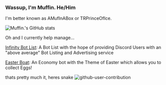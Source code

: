 ### Wassup, I'm Muffin. He/Him 

I'm better known as AMufInABox or TRPrinceOfIce. 

![Muffin.'s GitHub stats](https://github-readme-stats.vercel.app/api?username=AMufInABox&count_private=true)

Oh and I currently help manage...

[Infinity Bot List](https://botlist.site): A Bot List with the hope of providing Discord Users with an "above average" Bot Listing and Advertising service
 
[Easter Boat](https://top.gg/bot/926910587122876456): An Economy bot with the Theme of Easter which allows you to collect Eggs!

 thats pretty much it, heres snake
![github-user-contribution](https://user-images.githubusercontent.com/74741218/159734859-b840ee98-425f-421f-b990-bbffaeef87f8.svg)


<!-- 
**AMufInABox/amufinabox** is a ✨ _special_ ✨ repository because its `README.md` (this file) appears on your GitHub profile.

Here are some ideas to get you started:

- 🔭 I’m currently working on ...
- 🌱 I’m currently learning ...
- 👯 I’m looking to collaborate on ...
- 🤔 I’m looking for help with ...
- 💬 Ask me about ...
- 📫 How to reach me: ...
- 😄 Pronouns: ...
- ⚡ Fun fact: ...
-->
